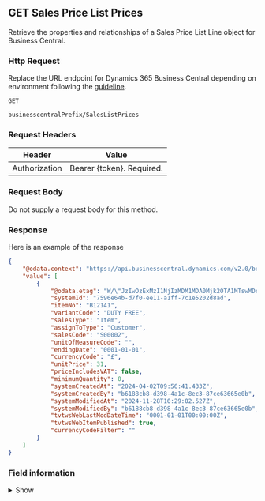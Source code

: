 ## GET Sales Price List Prices

Retrieve the properties and relationships of a Sales Price List Line object for Business Central.

### Http Request

Replace the URL endpoint for Dynamics 365 Business Central depending on environment following the [guideline](#endpoints-businesscentralPrefix-structure).

~~~ api
GET 

businesscentralPrefix/SalesListPrices
~~~

### Request Headers

Header | Value |
--- | --- |
Authorization | Bearer {token}. Required.|

### Request Body

Do not supply a request body for this method.

### Response

Here is an example of the response

```json
{
    "@odata.context": "https://api.businesscentral.dynamics.com/v2.0/bevicasaas.onmicrosoft.com/tvt_develop/api/tvisiontech/webbevica/v2.0/$metadata#companies(9ce13e1a-9f86-ed11-9989-6045bd0d0c6b)/salesListPrices",
    "value": [
        {
            "@odata.etag": "W/\"JzIwOzExMzI1NjIzMDM1MDA0Mjk2OTA1MTswMDsn\"",
            "systemId": "7596e64b-d7f0-ee11-a1ff-7c1e5202d8ad",
            "itemNo": "B12141",
            "variantCode": "DUTY FREE",
            "salesType": "Item",
            "assignToType": "Customer",
            "salesCode": "S00002",
            "unitOfMeasureCode": "",
            "endingDate": "0001-01-01",
            "currencyCode": "£",
            "unitPrice": 31,
            "priceIncludesVAT": false,
            "minimumQuantity": 0,
            "systemCreatedAt": "2024-04-02T09:56:41.433Z",
            "systemCreatedBy": "b6188cb8-d398-4a1c-8ec3-87ce63665e0b",
            "systemModifiedAt": "2024-11-28T10:29:02.527Z",
            "systemModifiedBy": "b6188cb8-d398-4a1c-8ec3-87ce63665e0b",
            "tvtwsWebLastModDateTime": "0001-01-01T00:00:00Z",
            "tvtwsWebItemPublished": true,
            "currencyCodeFilter": ""
        }
    ]
}
```
### Field information
<details>
  <summary>Show</summary>

| Relation | Source Table | Field Caption | Field Type | Field Length | Note      |
| ----------- | ----------- | ----------- | ---------- | ------------ |---------- |
|	1	|	Price List Line	|	Item No	|	String	|	20	|
|	1	|	Price List Line	|	Variant Code	|	String	|	10	|
|	1	|	Price List Line	|	Sales Type	|	Type	|		|
|	1	|	Price List Line	|	Sales Code	|	String	|	10	|
|	1	|	Price List Line	|	Unit of Measure Code	|	String	|	10	|
|	1	|	Price List Line	|	Currency code	|	String	|		|
|	1	|	Price List Line	|	Ending Date	|	date	|		|
|	1	|	Price List Line	|	Unit Price	|	decimal	|		|
|	1	|	Price List Line	|	Price Includes VAT	|	Boolean	|		|
|	1	|	Price List Line	|	Minimum Quantity	|	decimal	|		|
